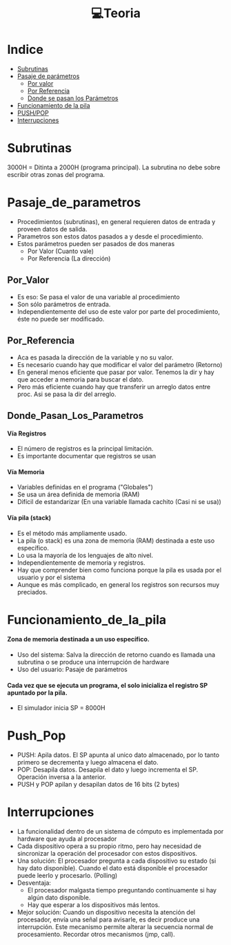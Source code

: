 <h1 align="center"> 💻Teoria</h1>

Indice
======
   * [Subrutinas](#Subrutinas)
   * [Pasaje de parámetros](#Pasaje_de_parametros)
     * [Por valor](#Por_Valor)
     * [Por Referencia](#Por_Referencia)
     * [Donde se pasan los Parámetros](#Donde_Pasan_Los_Parametros)
   * [Funcionamiento de la pila](#Funcionamiento_de_la_pila)
   * [PUSH/POP](#Push_Pop)
   * [Interrupciones](#Interrupciones)


Subrutinas
==========

3000H = Ditinta a 2000H (programa principal). La subrutina no debe sobre escribir otras zonas del programa.

Pasaje_de_parametros
====================

- Procedimientos (subrutinas), en general requieren datos de entrada y proveen datos de salida.
- Parametros son estos datos pasados a y desde el procedimiento.
- Estos parámetros pueden ser pasados de dos maneras
  - Por Valor (Cuanto vale)
  - Por Referencia (La dirección)

Por_Valor
--------
- Es eso: Se pasa el valor de una variable al procedimiento
- Son sólo parámetros de entrada.
- Independientemente del uso de este valor por parte del procedimiento, éste no puede ser modificado.

Por_Referencia
--------------
- Aca es pasada la dirección de la variable y no su valor.
- Es necesario cuando hay que modificar el valor del parámetro (Retorno)
- En general menos eficiente que pasar por valor. Tenemos la dir y hay que acceder a memoria para buscar el dato.
- Pero más eficiente cuando hay que transferir un arreglo datos entre proc. Asi se pasa la dir del arreglo.

Donde_Pasan_Los_Parametros
--------------------------
#### Vía Registros
- El número de registros es la principal limitación.
- Es importante documentar que registros se usan

#### Vía Memoria
- Variables definidas en el programa ("Globales")
- Se usa un área definida de memoria (RAM)
- Difícil de estandarizar (En una variable llamada cachito (Casi ni se usa))

#### Vía pila (stack) 
- Es el método más ampliamente usado.
- La pila (o stack) es una zona de memoria (RAM) destinada a este uso específico.
- Lo usa la mayoría de los lenguajes de alto nivel.
- Independientemente de memoria y registros.
- Hay que comprender bien como funciona porque la pila es usada por el usuario y por el sistema
- Aunque es más complicado, en general los registros son recursos muy preciados.

Funcionamiento_de_la_pila
=========================

#### Zona de memoria destinada a un uso específico.
- Uso del sistema: Salva la dirección de retorno cuando es llamada una subrutina o se produce una interrupción de hardware
- Uso del usuario: Pasaje de parámetros

#### Cada vez que se ejecuta un programa, el solo inicializa el registro SP apuntado por la pila.
- El simulador inicia SP = 8000H

Push_Pop
========
- PUSH: Apila datos. El SP apunta al unico dato almacenado, por lo tanto primero se decrementa y luego almacena el dato.
- POP: Desapila datos. Desapila el dato y luego incrementa el SP. Operación inversa a la anterior.
- PUSH y POP apilan y desapilan datos de 16 bits (2 bytes)

Interrupciones
==============
- La funcionalidad dentro de un sistema de cómputo es implementada por hardware que ayuda al procesador
- Cada dispositivo opera a su propio ritmo, pero hay necesidad de sincronizar la operación del procesador con estos dispositivos.
- Una solución: El procesador pregunta a cada dispositivo su estado (si hay dato disponible). Cuando el dato está disponible el procesador puede leerlo y procesarlo. (Polling)
- Desventaja:
  - El procesador malgasta tiempo preguntando contínuamente si hay algún dato disponible.
  - Hay que esperar a los dispositivos más lentos.
- Mejor solución: Cuando un dispositivo necesita la atención del procesador, envía una señal para avisarle, es decir produce una interrupción. Este mecanismo permite alterar la secuencia normal de procesamiento. Recordar otros mecanismos (jmp, call).
